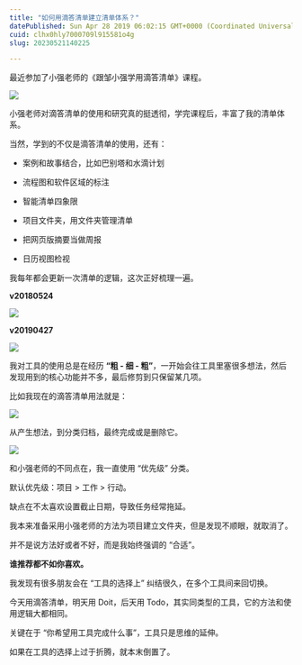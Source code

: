 ```yaml
---
title: "如何用滴答清单建立清单体系？"
datePublished: Sun Apr 28 2019 06:02:15 GMT+0000 (Coordinated Universal Time)
cuid: clhx0hly7000709l915581o4g
slug: 20230521140225

---
```


最近参加了小强老师的《跟邹小强学用滴答清单》课程。

![](url)

小强老师对滴答清单的使用和研究真的挺透彻，学完课程后，丰富了我的清单体系。

当然，学到的不仅是滴答清单的使用，还有：

* 案例和故事结合，比如巴别塔和水滴计划
    
* 流程图和软件区域的标注
    
* 智能清单四象限
    
* 项目文件夹，用文件夹管理清单
    
* 把网页版摘要当做周报
    
* 日历视图检视
    

我每年都会更新一次清单的逻辑，这次正好梳理一遍。

**v20180524**

![](url)

**v20190427**

![](url)

我对工具的使用总是在经历 **“粗 - 细 - 粗”**，一开始会往工具里塞很多想法，然后发现用到的核心功能并不多，最后修剪到只保留某几项。

比如我现在的滴答清单用法就是：

![](url)

从产生想法，到分类归档，最终完成或是删除它。

![](url)

和小强老师的不同点在，我一直使用 “优先级” 分类。

默认优先级：项目 &gt; 工作 &gt; 行动。

缺点在不太喜欢设置截止日期，导致任务经常拖延。

我本来准备采用小强老师的方法为项目建立文件夹，但是发现不顺眼，就取消了。

并不是说方法好或者不好，而是我始终强调的 “合适”。

**谁推荐都不如你喜欢。**

我发现有很多朋友会在 “工具的选择上” 纠结很久，在多个工具间来回切换。

今天用滴答清单，明天用 Doit，后天用 Todo，其实同类型的工具，它的方法和使用逻辑大都相同。

关键在于 “你希望用工具完成什么事”，工具只是思维的延伸。

如果在工具的选择上过于折腾，就本末倒置了。